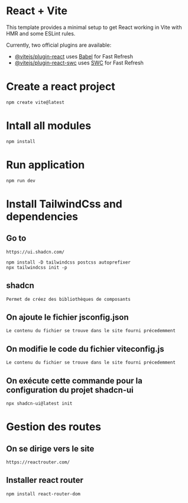 # React + Vite

This template provides a minimal setup to get React working in Vite with HMR and some ESLint rules.

Currently, two official plugins are available:

- [@vitejs/plugin-react](https://github.com/vitejs/vite-plugin-react/blob/main/packages/plugin-react/README.md) uses [Babel](https://babeljs.io/) for Fast Refresh
- [@vitejs/plugin-react-swc](https://github.com/vitejs/vite-plugin-react-swc) uses [SWC](https://swc.rs/) for Fast Refresh


# Create a react project 
    npm create vite@latest

# Intall all modules
    npm install

# Run application
    npm run dev

# Install TailwindCss and dependencies
## Go to 
    https://ui.shadcn.com/

    npm install -D tailwindcss postcss autoprefixer
    npx tailwindcss init -p

## shadcn
    Permet de créez des bibliothèques de composants

## On ajoute le fichier jsconfig.json
    Le contenu du fichier se trouve dans le site fourni précedemment

## On modifie le code du fichier viteconfig.js
    Le contenu du fichier se trouve dans le site fourni précedemment


## On exécute cette commande pour la configuration du projet shadcn-ui
    npx shadcn-ui@latest init

# Gestion des routes
## On se dirige vers le site
    https://reactrouter.com/

## Installer react router
    npm install react-router-dom
